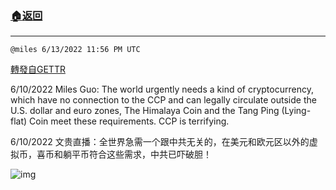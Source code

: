 ###  [:house:返回](README.md)
---


`@miles 6/13/2022 11:56 PM UTC`

[轉發自GETTR](https://gettr.com/post/p1e0ad150b0)

6/10/2022 Miles Guo: The world urgently needs a kind of cryptocurrency, which have no connection to the CCP and can legally circulate outside the U.S. dollar and euro zones, The Himalaya Coin and the Tang Ping (Lying-flat) Coin meet these requirements. CCP is terrifying.

6/10/2022 文贵直播：全世界急需一个跟中共无关的，在美元和欧元区以外的虚拟币，喜币和躺平币符合这些需求，中共已吓破胆！


![img](https://media.gettr.com/group5/getter/2022/06/13/23/eddab64c-6496-c69c-af9d-0ab2b4a9e304/out.jpg)
